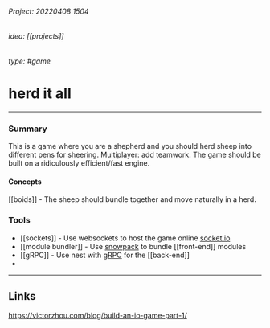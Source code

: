 ###### Project: 20220408 1504

###### idea: [[projects]]
###### type: #game
# herd it all

---

### Summary
This is a game where you are a shepherd and you should herd sheep into different pens for sheering. Multiplayer: add teamwork.
The game should be built on a ridiculously efficient/fast engine. 

#### Concepts
[[boids]] - The sheep should bundle together and move naturally in a herd.


### Tools
- [[sockets]] - Use websockets to host the game online [socket.io](https://socket.io/)
- [[module bundler]] - Use [snowpack](https://www.snowpack.dev/) to bundle [[front-end]] modules 
- [[gRPC]] - Use nest with [gRPC](https://grpc.io/) for the [[back-end]]
- 

---
## Links
https://victorzhou.com/blog/build-an-io-game-part-1/
